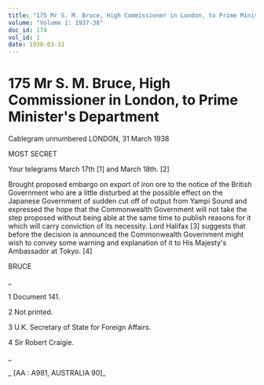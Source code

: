 ```yaml
---
title: "175 Mr S. M. Bruce, High Commissioner in London, to Prime Minister's Department"
volume: "Volume 1: 1937-38"
doc_id: 174
vol_id: 1
date: 1938-03-31
---
```


# 175 Mr S. M. Bruce, High Commissioner in London, to Prime Minister's Department

Cablegram unnumbered LONDON, 31 March 1938

MOST SECRET

Your telegrams March 17th [1] and March 18th. [2]

Brought proposed embargo on export of iron ore to the notice of the British Government who are a little disturbed at the possible effect on the Japanese Government of sudden cut off of output from Yampi Sound and expressed the hope that the Commonwealth Government will not take the step proposed without being able at the same time to publish reasons for it which will carry conviction of its necessity. Lord Halifax [3] suggests that before the decision is announced the Commonwealth Government might wish to convey some warning and explanation of it to His Majesty's Ambassador at Tokyo. [4]

BRUCE

_

1 Document 141.

2 Not printed.

3 U.K. Secretary of State for Foreign Affairs.

4 Sir Robert Craigie.

_

_ [AA : A981, AUSTRALIA 90]_
